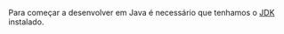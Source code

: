 
Para começar a desenvolver em Java é necessário que tenhamos o [JDK](https://www.oracle.com/java/technologies/java-se-glance.html) instalado.